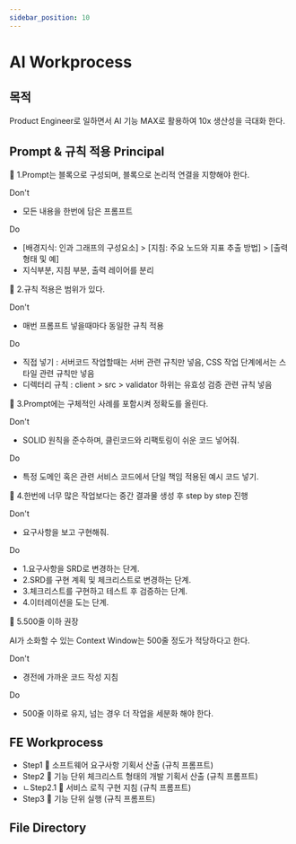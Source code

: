 ```yaml
---
sidebar_position: 10
---
```


# AI Workprocess  

## 목적  

Product Engineer로 일하면서 AI 기능 MAX로 활용하여 10x 생산성을 극대화 한다.  

## Prompt & 규칙 적용 Principal  

📕 1.Prompt는 블록으로 구성되며, 블록으로 논리적 연결을 지향해야 한다.  

Don't
- 모든 내용을 한번에 담은 프롬프트  

Do
- [배경지식: 인과 그래프의 구성요소] > [지침: 주요 노드와 지표 추출 방법] > [출력 형태 및 예]  
- 지식부분, 지침 부분, 출력 레이어를 분리  

📕 2.규칙 적용은 범위가 있다.    

Don't
- 매번 프롬프트 넣을때마다 동일한 규칙 적용 

Do
- 직접 넣기 : 서버코드 작업할때는 서버 관련 규칙만 넣음, CSS 작업 단계에서는 스타일 관련 규칙만 넣음    
- 디렉터리 규칙 : client > src > validator 하위는 유효성 검증 관련 규칙 넣음   

📕 3.Prompt에는 구체적인 사례를 포함시켜 정확도를 올린다.  

Don't
- SOLID 원칙을 준수하며, 클린코드와 리팩토링이 쉬운 코드 넣어줘.  

Do
- 특정 도메인 혹은 관련 서비스 코드에서 단일 책임 적용된 예시 코드 넣기.  


📕 4.한번에 너무 많은 작업보다는 중간 결과물 생성 후 step by step 진행  

Don't
- 요구사항을 보고 구현해줘.

Do
- 1.요구사항을 SRD로 변경하는 단계.
- 2.SRD를 구현 계획 및 체크리스트로 변경하는 단계.
- 3.체크리스트를 구현하고 테스트 후 검증하는 단계.  
- 4.이터레이션을 도는 단계.   

📕 5.500줄 이하 권장

AI가 소화할 수 있는 Context Window는 500줄 정도가 적당하다고 한다.  

Don't
- 경전에 가까운 코드 작성 지침  

Do  
- 500줄 이하로 유지, 넘는 경우 더 작업을 세분화 해야 한다.  

## FE Workprocess  

- Step1 📌 소프트웨어 요구사항 기획서 산출 (규칙 프롬프트)  
- Step2 📌 기능 단위 체크리스트 형태의 개발 기획서 산출 (규칙 프롬프트)  
- ㄴStep2.1 📌 서비스 로직 구현 지침 (규칙 프롬프트)  
- Step3 📌  기능 단위 실행 (규칙 프롬프트)  

## File Directory  


